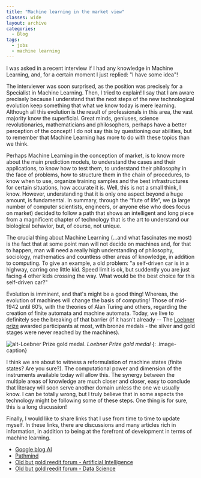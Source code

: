 ```yaml
---
title: "Machine learning in the market view"
classes: wide
layout: archive
categories:
  - Blog
tags:
  - jobs
  - machine learning
---
```

<!-- Me perguntaram em uma entrevista recente se tinha conhecimentos em Machine Learning. Respondi que tenho noção! O entrevistador logo se mostrou surpreso, pois a entrevista era justamente para o cargo de especialista em Machine Learning. Logo tentei explicar! Digo que tenho noção justamente por entender que os próximos passos da nova evolução tecnológica guarda algo que o que conhecemos hoje é mero aprendizado. Embora toda essa evolução seja o resultado dos profissionais nesta área, a grande maioria sabe o superficial. Grandes mentes, gênios, revolucionários da ciência, matemáticos e filósofos, talvez uma percepção melhor do conceito! Não digo isso questionando nossas capacidades, mas que pela “flauta da vida” resolveram não se aprofundar tanto como tais mentes. Talvez Machine Learning na concepção do mercado, é saber sobre os principais modelos de predição, entender os casos e suas aplicações, saber testá-los, entender sua filosofia frente aos problemas, como estruturá-los na cadeia de procedimentos, saber em que momento utilizar, organizar amostras e as melhores infras para determinadas situações. Bem, isso tudo já não é pouco, eu sei. Entretanto, entender que isso seja apenas uma vertente é fundamental. A evolução é eminente, e isso é bom! Ao passo que, a evolução das máquinas modificar-se-á as bases da computação! Aquelas de meados de 1942, com as teorias de Alan Turing e outros, quanto à criação dos autômatos finitos e autômatos de máquina. Hoje, vivemos para ver definitivamente o rompimento dessa barreira (se já não se rompeu). Prestes a presenciar uma reformulação dos estados de máquina. O poder computacional e dimensão dos instrumentos hoje permitirão isso. A sinergia entre as múltiplas áreas do conhecimento estão muito mais aderentes e próximas, fácil de concluir que a alfabetização logo servirá a outro domínio além daquele que normalmente conhecemos! Posso estar totalmente errado, mas acredito que em alguns aspectos a tecnologia possa sim estar seguindo essa linha de pensamento…. -->

I was asked in a recent interview if I had any knowledge in Machine Learning, and, for a certain moment I just replied: "I have some idea"! 

The interviewer was soon surprised, as the position was precisely for a Specialist in Machine Learning. Then, I tried to explain! I say that I am aware precisely because I understand that the next steps of the new technological evolution keep something that what we know today is mere learning. Although all this evolution is the result of professionals in this area, the vast majority know the superficial. Great minds, geniuses, science revolutionaries, mathematicians and philosophers, perhaps have a better perception of the concept! I do not say this by questioning our abilities, but to remember that Machine Learning has more to do with these topics than we think. 

<!--# New ways to see the problem
In my point of view, any application using the concepts of smart behavior relies in the end in a phylosofical thinking.-->

Perhaps Machine Learning in the conception of market, is to know more about the main prediction models, to understand the cases and their applications, to know how to test them, to understand their philosophy in the face of problems, how to structure them in the chain of procedures, to know when to use, organize training samples and the best infrastructures for certain situations, how accurate it is. Well, this is not a small think, I know. However, understanding that it is only one aspect beyond a huge amount, is fundamental. In summary, through the “flute of life”, we (a large number of computer scientists, engineers, or anyone else who does focus on market) decided to follow a path that shows an intelligent and long piece from a magnificent chapter of technology that is the art to understand our biological behavior, but, of course, not unique. 

The crucial thing about Machine Learning (...and what fascinates me most) is the fact that at some point man will not decide on machines and, for that to happen, man will need a really high understanding of philosophy, sociology, mathematics and countless other areas of knowledge, in addition to computing. To give an example, a old problem: "a self-driven car is in a highway, carring one little kid. Speed limit is ok, but suddently you are just facing 4 other kids crossing the way. What would be the best choice for this self-driven car?"

Evolution is imminent, and that's might be a good thing! Whereas, the evolution of machines will change the basis of computing! Those of mid-1942 until 60’s, with the theories of Alan Turing and others, regarding the creation of finite automata and machine automata. Today, we live to definitely see the breaking of that barrier (if it hasn't already -- The [Loebner prize](https://en.wikipedia.org/wiki/Loebner_Prize) awarded participants at most, with bronze medals - the silver and gold stages were never reached by the machines). 

![alt-Loebner Prize gold medal.]({{site.baseurl}}/assets/images/events/loebner.jpg?style=centerme)
*Loebner Prize gold medal* 
{: .image-caption}

I think we are about to witness a reformulation of machine states (finite states? Are you sure?). The computational power and dimension of the instruments available today will allow this. The synergy between the multiple areas of knowledge are much closer and closer, easy to conclude that literacy will soon serve another domain unless the one we usually know. I can be totally wrong, but I truly believe that in some aspects the technology might be following some of these steps. One thing is for sure, this is a long discussion! 

Finally, I would like to share links that I use from time to time to update myself. In these links, there are discussions and many articles rich in information, in addition to being at the forefront of development in terms of machine learning.

<ul>
    <li><i class="fab fa-google"></i> <a href="https://ai.googleblog.com/">Google blog AI</a></li>
    <li><i class="fas fa-link"></i> <a href="https://pathmind.com/wiki/">Pathmind</a></li>
    <li><i class="fab fa-reddit-square"></i> <a href="https://www.reddit.com/r/artificial/">Old but gold reedit forum - Artificial Intelligence</a></li>
    <li><i class="fab fa-reddit-square"></i> <a href="https://www.reddit.com/r/datascience/">Old but gold reedit forum - Data Science</a></li>
</ul>